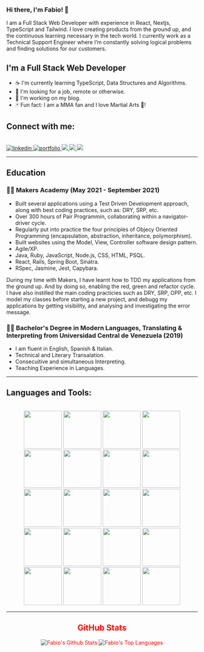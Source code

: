 ### Hi there, I'm Fabio! 👋

I am a Full Stack Web Developer with experience in React, Nextjs, TypeScript and Tailwind. I love creating products from the ground up, and the continuous learning necessary in the tech world. I currently work as a Technical Support Engineer where I’m constantly solving logical problems and finding solutions for our customers.

## I'm a Full Stack Web Developer

- ☕ I'm currently learning TypeScript, Data Structures and Algorithms.
- 👷 I'm looking for a job, remote or otherwise.
- 📘 I'm working on my blog.
- 🃏 Fun fact: I am a MMA fan and I love Martial Arts 👊!

## Connect with me:

<br />

<div align="left">
  <a href="https://www.linkedin.com/in/rodriguezfabio/">
    <img alt="linkedin" title="My LinkedIn Page" src="https://img.shields.io/badge/LinkedIn-0077B5?style=for-the-badge&logo=linkedin&logoColor=white">
	</a>
	<a href="https://fabio-rodriguez.netlify.app/">
    <img alt="portfolio" title="My Portfolio" src="https://img.shields.io/badge/Portfolio-3b5998?style=for-the-badge&logo=google-chrome&logoColor=1F222A">
	</a>
	<a href="mailto:alessf13@gmail.com">
  	<img src="https://img.shields.io/badge/Email-%23D14836?style=for-the-badge&logo=gmail&logoColor=white"/>
	</a>
  <a href="https://www.codewars.com/users/frodri13">
    <img src="https://img.shields.io/badge/CodeWars-%23AD2C27?style=for-the-badge&logo=codewars&logoColor=white"/>
	</a>
	<a href="https://github.com/frodri13/resume/blob/main/CV.pdf" target='_blank'>
    <img src="https://img.shields.io/badge/CV-%23AD2C27?style=for-the-badge&logo=CV&logoColor=white"/>
	</a>
</div>

---

## Education

### 👨‍🎓 Makers Academy (May 2021 - September 2021)

- Built several applications using a Test Driven Development approach, along with best coding practices, such as: DRY, SRP, etc.
- Over 300 hours of Pair Programmin, collaborating within a navigator-driver cycle.
- Regularly put into practice the four principles of Objecy Oriented Programming (encapsulation, abstraction, inheritance, polymorphism).
- Built websites using the Model, View, Controller software design pattern.
- Agile/XP.
- Java, Ruby, JavaScript, Node.js, CSS, HTML, PSQL.
- React, Rails, Spring Boot, Sinatra.
- RSpec, Jasmine, Jest, Capybara.

During my time with Makers, I have learnt how to TDD my applications from the ground up. And by doing so, enabling the red, green and refactor cycle. I have also instilled the main coding practicies such as DRY, SRP, OPP, etc. I model my classes before starting a new project, and debugg my applications by getting visibility, and analysing and investigating the error message.

### 👨‍🎓 Bachelor's Degree in Modern Languages, Translating & Interpreting from Universidad Central de Venezuela (2019)

- I am fluent in English, Spanish & Italian.
- Technical and Literary Transalation.
- Consecuitive and simultaneous Interpreting.
- Teaching Experience in Languages.

---

## Languages and Tools:

<br />

<div align="center" style="color: red;">
 
<img src="https://cdn.jsdelivr.net/gh/devicons/devicon/icons/typescript/typescript-plain.svg" width="100" height="100" />
<img src="https://cdn.jsdelivr.net/gh/devicons/devicon/icons/javascript/javascript-plain.svg" width="100" height="100" />
<img src="https://cdn.jsdelivr.net/gh/devicons/devicon/icons/nextjs/nextjs-line.svg" width="100" height="100" />      
<img src="https://cdn.jsdelivr.net/gh/devicons/devicon/icons/nextjs/nextjs-original.svg" width="100" height="100" />
<img src="https://cdn.jsdelivr.net/gh/devicons/devicon/icons/nextjs/nextjs-original-wordmark.svg" width="100" height="100" />
<img src="https://cdn.jsdelivr.net/gh/devicons/devicon/icons/react/react-original-wordmark.svg" width="100" height="100" />
<img src="https://cdn.jsdelivr.net/gh/devicons/devicon/icons/tailwindcss/tailwindcss-plain.svg" width="100" height="100" />
<img src="https://cdn.jsdelivr.net/gh/devicons/devicon/icons/nodejs/nodejs-original-wordmark.svg" width="100" height="100" />
<img src="https://cdn.jsdelivr.net/gh/devicons/devicon/icons/python/python-original-wordmark.svg" width="100" height="100" />
<img src="https://cdn.jsdelivr.net/gh/devicons/devicon/icons/django/django-plain-wordmark.svg" width="100" height="100" />
<img src="https://cdn.jsdelivr.net/gh/devicons/devicon/icons/html5/html5-plain-wordmark.svg" width="100" height="100" />
<img src="https://cdn.jsdelivr.net/gh/devicons/devicon/icons/css3/css3-original.svg" width="100" height="100" />
<img src="https://cdn.jsdelivr.net/gh/devicons/devicon/icons/figma/figma-original.svg" width="100" height="100" />
<img src="https://cdn.jsdelivr.net/gh/devicons/devicon/icons/docker/docker-original-wordmark.svg" width="100" height="100" />
<img src="https://cdn.jsdelivr.net/gh/devicons/devicon/icons/amazonwebservices/amazonwebservices-original.svg" width="100" height="100" />                    
<img src="https://cdn.jsdelivr.net/gh/devicons/devicon/icons/java/java-original.svg" width="100" height="100" width="100" height="100" />
<img src="https://cdn.jsdelivr.net/gh/devicons/devicon/icons/ruby/ruby-original.svg" width="100" height="100" width="100" height="100" />
<img src="https://cdn.jsdelivr.net/gh/devicons/devicon/icons/postgresql/postgresql-plain-wordmark.svg" width="100" height="100" />
<img src="https://cdn.jsdelivr.net/gh/devicons/devicon/icons/mongodb/mongodb-original-wordmark.svg" width="100" height="100" />
<img src="https://cdn.jsdelivr.net/gh/devicons/devicon/icons/firebase/firebase-plain-wordmark.svg" width="100" height="100" />
                    
<div/>

---

## GitHub Stats

<p align="center">
    <img alt="Fabio's Github Stats" src="https://github-readme-stats.vercel.app/api?username=frodri13&theme=blue-green&show_icons=true&hide_border=true&bg_color=0D1117&hide=html,css" /></a>
  <img alt="Fabio's Top Languages" src="https://github-readme-stats.vercel.app/api/top-langs/?username=frodri13&langs_count=8&count_private=true&layout=compact&theme=blue-green&hide_border=true&bg_color=0D1117&hide=html,css" /></a>
</p>
